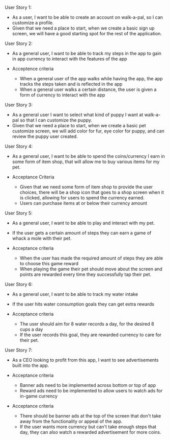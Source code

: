 User Story 1:
- As a user, I want to be able to create an account on walk-a-pal, so I can customize a profile.
- Given that we need a place to start, when we create a basic sign up screen, we will have a good starting spot for the rest of the application.

User Story 2:
- As a general user, I want to be able to track my steps in the app to gain in app currency to interact with the features of the app
  
- Acceptence criteria
  - When a general user of the app walks while having the app, the app tracks the steps taken and is reflected in the app
  - When a general user walks a certain distance, the user is given a form of currency to interact with the app

User Story 3:
- As a general user I want to select what kind of puppy I want at walk-a-pal so that I can customize the puppy.
- Given that we need a place to start, when we create a basic pet customize screen, we will add color for fur, eye color for puppy, and can review the puppy user created.

User Story 4: 
- As a general user, I want to be able to spend the coins/currency I earn in some form of item shop, that will allow me to buy various items for my pet.

- Acceptance Criteria
  - Given that we need some form of item shop to provide the user choices, there will be a shop icon that goes to a shop screen when it is clicked, allowing for users to spend the currency earned.
  - Users can purchase items at or below their currency amount

User Story 5:
- As a general user, I want to be able to play and interact with my pet.
- If the user gets a certain amount of steps they can earn a game of whack a mole with their pet. 

- Acceptance criteria
  - When the user has made the required amount of steps they are able to choose this game reward
  - When playing the game their pet should move about the screen and points are rewarded every time they successfully tap their pet.
 
User Story 6:
- As a general user, I want to be able to track my water intake
- If the user hits water consumption goals they can get extra rewards

- Acceptance criteria
  - The user should aim for 8 water records a day, for the desired 8 cups a day
  - If the user records this goal, they are rewarded currency to care for their pet.
 
User Story 7:
- As a CEO looking to profit from this app, I want to see advertisements built into the app.

- Acceptance criteria
  - Banner ads need to be implemented across bottom or top of app
  - Reward ads need to be implemented to allow users to watch ads for in-game currency

- Acceptance criteria
  - There should be banner ads at the top of the screen that don't take away from the functionality or appeal of the app. 
  - If the user wants more currency but can't take enough steps that day, they can also watch a rewarded advertisement for more coins. 

  
